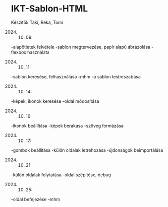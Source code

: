# IKT-Sablon-HTML
Készítők Taki, Réka, Tomi

2024. 10. 09:

-alapötletek felvétele
-sablon megtervezése, papír alapú ábrázolása
-flexbox használata

2024. 10. 11:

-sablon keresése, felhasználása
-mhm
-a sablon testreszabása


2024. 10. 14:

-képek, ikonok keresése
-oldal módosítása

2024. 10. 16:

-ikonok beállítása
-képek berakása
-szöveg formázása

2024. 10. 17:

-gombok beállítása
-külön oldalak letrehozása
-újdonságok beimportálása

2024. 10. 21:

-külön oldalak folytatása
-oldal szépítése, debug 

2024. 10. 25:

-oldal befejezése
-mhm
